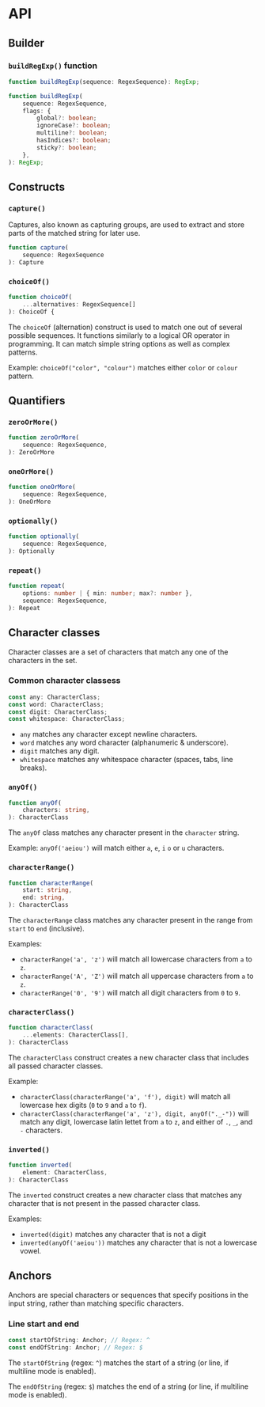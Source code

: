 # API

## Builder

### `buildRegExp()` function

```ts
function buildRegExp(sequence: RegexSequence): RegExp;

function buildRegExp(
    sequence: RegexSequence,
    flags: {
        global?: boolean;
        ignoreCase?: boolean;
        multiline?: boolean;
        hasIndices?: boolean;
        sticky?: boolean;
    },
): RegExp;
```

## Constructs

### `capture()`

Captures, also known as capturing groups, are used to extract and store parts of the matched string for later use. 

```ts
function capture(
    sequence: RegexSequence
): Capture
```

### `choiceOf()`

```ts
function choiceOf(
    ...alternatives: RegexSequence[]
): ChoiceOf {
```

The `choiceOf` (alternation) construct is used to match one out of several possible sequences. It functions similarly to a logical OR operator in programming. It can match simple string options as well as complex patterns.

Example: `choiceOf("color", "colour")` matches either `color` or `colour` pattern.

## Quantifiers

### `zeroOrMore()`

```ts
function zeroOrMore(
    sequence: RegexSequence,
): ZeroOrMore
```

### `oneOrMore()`

```ts
function oneOrMore(
    sequence: RegexSequence,
): OneOrMore
```

### `optionally()`

```ts
function optionally(
    sequence: RegexSequence,
): Optionally
```

### `repeat()`

```ts
function repeat(
    options: number | { min: number; max?: number },
    sequence: RegexSequence,
): Repeat
```

## Character classes

Character classes are a set of characters that match any one of the characters in the set. 

### Common character classess

```ts
const any: CharacterClass;
const word: CharacterClass;
const digit: CharacterClass;
const whitespace: CharacterClass;
```

* `any` matches any character except newline characters.
* `word` matches any word character (alphanumeric & underscore).
* `digit` matches any digit.
* `whitespace` matches any whitespace character (spaces, tabs, line breaks).

### `anyOf()`

```ts
function anyOf(
    characters: string,
): CharacterClass
```

The `anyOf` class matches any character present in the `character` string.

Example: `anyOf('aeiou')` will match either `a`, `e`, `i` `o` or `u` characters.

### `characterRange()`

```ts
function characterRange(
    start: string,
    end: string,
): CharacterClass
```

The `characterRange` class matches any character present in the range from `start` to `end` (inclusive).

Examples:
* `characterRange('a', 'z')` will match all lowercase characters from `a` to `z`.
* `characterRange('A', 'Z')` will match all uppercase characters from `a` to `z`.
* `characterRange('0', '9')` will match all digit characters from `0` to `9`.

### `characterClass()`

```ts
function characterClass(
    ...elements: CharacterClass[],
): CharacterClass
```

The `characterClass` construct creates a new character class that includes all passed character classes.

Example:
* `characterClass(characterRange('a', 'f'), digit)` will match all lowercase hex digits (`0` to `9` and `a` to `f`).
* `characterClass(characterRange('a', 'z'), digit, anyOf("._-"))` will match any digit, lowercase latin lettet from `a` to `z`, and either of `.`, `_`, and `-` characters.

### `inverted()`

```ts
function inverted(
    element: CharacterClass,
): CharacterClass
```

The `inverted` construct creates a new character class that matches any character that is not present in the passed character class.

Examples:
* `inverted(digit)` matches any character that is not a digit
* `inverted(anyOf('aeiou'))` matches any character that is not a lowercase vowel.



## Anchors

Anchors are special characters or sequences that specify positions in the input string, rather than matching specific characters.

### Line start and end

```ts
const startOfString: Anchor; // Regex: ^
const endOfString: Anchor; // Regex: $
```

The `startOfString` (regex: `^`) matches the start of a string (or line, if multiline mode is enabled).

The `endOfString` (regex: `$`)  matches the end of a string (or line, if multiline mode is enabled).